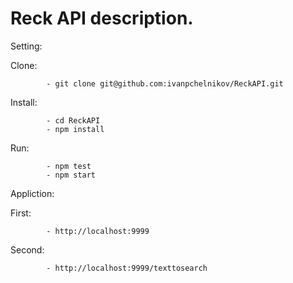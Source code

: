 # Reck API  description.

Setting:

Clone:	
			
			- git clone git@github.com:ivanpchelnikov/ReckAPI.git
Install: 
	
			- cd ReckAPI
			- npm install

Run:
			
			- npm test
			- npm start

Appliction:

First: 
			
			- http://localhost:9999
Second:
			
			- http://localhost:9999/texttosearch
